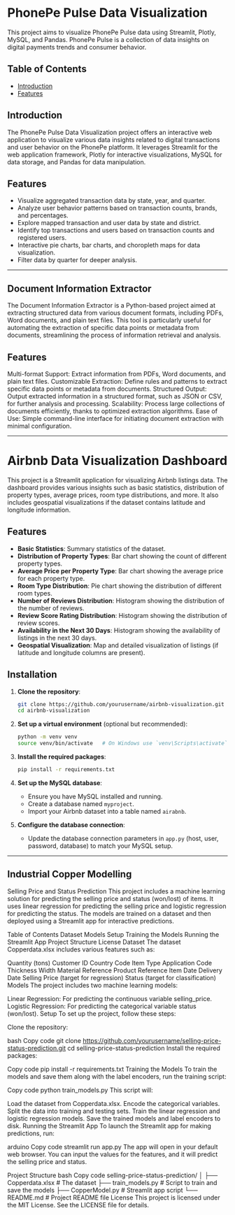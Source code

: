 # PhonePe Pulse Data Visualization

This project aims to visualize PhonePe Pulse data using Streamlit, Plotly, MySQL, and Pandas. PhonePe Pulse is a collection of data insights on digital payments trends and consumer behavior.

## Table of Contents

- [Introduction](#introduction)
- [Features](#features)

## Introduction

The PhonePe Pulse Data Visualization project offers an interactive web application to visualize various data insights related to digital transactions and user behavior on the PhonePe platform. It leverages Streamlit for the web application framework, Plotly for interactive visualizations, MySQL for data storage, and Pandas for data manipulation.

## Features

- Visualize aggregated transaction data by state, year, and quarter.
- Analyze user behavior patterns based on transaction counts, brands, and percentages.
- Explore mapped transaction and user data by state and district.
- Identify top transactions and users based on transaction counts and registered users.
- Interactive pie charts, bar charts, and choropleth maps for data visualization.
- Filter data by quarter for deeper analysis.

---------------------------------------------------------------------------------------------------------------------------------------------------------------------------------------------------------------------

## Document Information Extractor
The Document Information Extractor is a Python-based project aimed at extracting structured data from various document formats, including PDFs, Word documents, and plain text files. This tool is particularly useful for automating the extraction of specific data points or metadata from documents, streamlining the process of information retrieval and analysis.

## Features
Multi-format Support: Extract information from PDFs, Word documents, and plain text files.
Customizable Extraction: Define rules and patterns to extract specific data points or metadata from documents.
Structured Output: Output extracted information in a structured format, such as JSON or CSV, for further analysis and processing.
Scalability: Process large collections of documents efficiently, thanks to optimized extraction algorithms.
Ease of Use: Simple command-line interface for initiating document extraction with minimal configuration.

---------------------------------------------------------------------------------------------------------------------------------------------------------------------------------------------------------------------
# Airbnb Data Visualization Dashboard

This project is a Streamlit application for visualizing Airbnb listings data. The dashboard provides various insights such as basic statistics, distribution of property types, average prices, room type distributions, and more. It also includes geospatial visualizations if the dataset contains latitude and longitude information.

## Features

- **Basic Statistics**: Summary statistics of the dataset.
- **Distribution of Property Types**: Bar chart showing the count of different property types.
- **Average Price per Property Type**: Bar chart showing the average price for each property type.
- **Room Type Distribution**: Pie chart showing the distribution of different room types.
- **Number of Reviews Distribution**: Histogram showing the distribution of the number of reviews.
- **Review Score Rating Distribution**: Histogram showing the distribution of review scores.
- **Availability in the Next 30 Days**: Histogram showing the availability of listings in the next 30 days.
- **Geospatial Visualization**: Map and detailed visualization of listings (if latitude and longitude columns are present).

## Installation

1. **Clone the repository**:
    ```bash
    git clone https://github.com/yourusername/airbnb-visualization.git
    cd airbnb-visualization
    ```

2. **Set up a virtual environment** (optional but recommended):
    ```bash
    python -m venv venv
    source venv/bin/activate   # On Windows use `venv\Scripts\activate`
    ```

3. **Install the required packages**:
    ```bash
    pip install -r requirements.txt
    ```

4. **Set up the MySQL database**:
    - Ensure you have MySQL installed and running.
    - Create a database named `myproject`.
    - Import your Airbnb dataset into a table named `airabnb`.

5. **Configure the database connection**:
    - Update the database connection parameters in `app.py` (host, user, password, database) to match your MySQL setup.
--------------------------------------------------------------------------------------------------------------------------------------------------------------------------------------------------------------------
## Industrial Copper Modelling
Selling Price and Status Prediction
This project includes a machine learning solution for predicting the selling price and status (won/lost) of items. It uses linear regression for predicting the selling price and logistic regression for predicting the status. The models are trained on a dataset and then deployed using a Streamlit app for interactive predictions.

Table of Contents
Dataset
Models
Setup
Training the Models
Running the Streamlit App
Project Structure
License
Dataset
The dataset Copperdata.xlsx includes various features such as:

Quantity (tons)
Customer ID
Country Code
Item Type
Application Code
Thickness
Width
Material Reference
Product Reference
Item Date
Delivery Date
Selling Price (target for regression)
Status (target for classification)
Models
The project includes two machine learning models:

Linear Regression: For predicting the continuous variable selling_price.
Logistic Regression: For predicting the categorical variable status (won/lost).
Setup
To set up the project, follow these steps:

Clone the repository:

bash
Copy code
git clone https://github.com/yourusername/selling-price-status-prediction.git
cd selling-price-status-prediction
Install the required packages:

Copy code
pip install -r requirements.txt
Training the Models
To train the models and save them along with the label encoders, run the training script:

Copy code
python train_models.py
This script will:

Load the dataset from Copperdata.xlsx.
Encode the categorical variables.
Split the data into training and testing sets.
Train the linear regression and logistic regression models.
Save the trained models and label encoders to disk.
Running the Streamlit App
To launch the Streamlit app for making predictions, run:

arduino
Copy code
streamlit run app.py
The app will open in your default web browser. You can input the values for the features, and it will predict the selling price and status.

Project Structure
bash
Copy code
selling-price-status-prediction/
│
├── Copperdata.xlsx              # The dataset
├── train_models.py              # Script to train and save the models
├── CopperModel.py               # Streamlit app script
└── README.md                    # Project README file
License
This project is licensed under the MIT License. See the LICENSE file for details.


